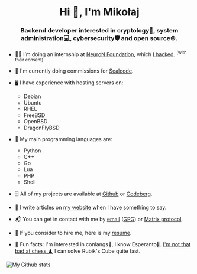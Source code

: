 <h1 align="center">Hi 👋, I'm Mikołaj</h1>
<h3 align="center">Backend developer interested in cryptology🔑, system administration💻, cybersecurity🛡 and open source🄯.</h3>

- 🧑‍💻️ I’m doing an internship at [NeuroN Foundation](https://neuronfoundation.com/), which [I hacked](https://web.archive.org/web/20230902084403/http://neuronfoundation.com/). <sup>(with their consent)</sup>

- 📝 I'm currently doing commissions for [Sealcode](https://www.sealcode.it/).

- 🖥 I have experience with hosting servers on:
    - Debian
    - Ubuntu
    - RHEL
    - FreeBSD
    - OpenBSD
    - DragonFlyBSD

- 🐍 My main programming languages are:
    - Python
    - C++
    - Go
    - Lua
    - PHP
    - Shell

- 🗄 All of my projects are available at [Github](https://github.com/mikolajlubiak) or [Codeberg](https://codeberg.org/mikolajlubiak).

- 📰 I write articles on [my website](https://lubiak.pages.dev/) when I have something to say.

- 📬 You can get in contact with me by [email](mailto:lubiak@proton.me) ([GPG](https://keys.openpgp.org/search?q=lubiak%40proton.me)) or [Matrix protocol](https://matrix.to/#/@galanonim:matrix.org).

- 📄 If you consider to hire me, here is my [resume](https://lubiak.pages.dev/resume.pdf).

- 🎉 Fun facts: I'm interested in conlangs💬, I know Esperanto💚. [I'm not that bad at chess.♟️](https://lichess.org/@/funtoomen) I can solve Rubik's Cube quite fast.


<p><img align="center" src="https://github-readme-stats.vercel.app/api/top-langs?username=mikolajlubiak&show_icons=true&locale=en&layout=compact" alt="My Github stats" /></p>
